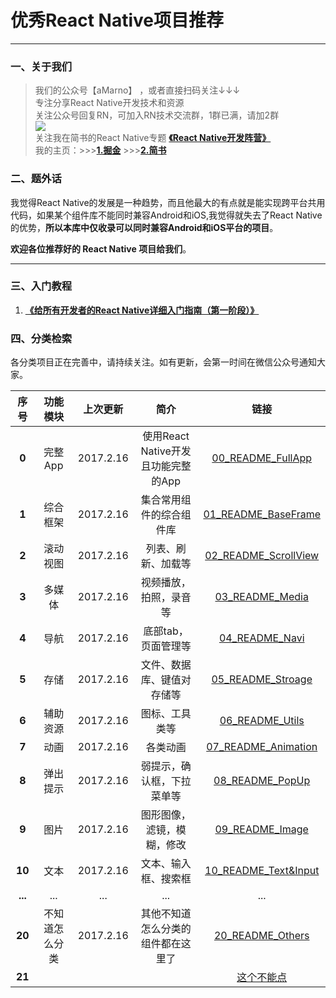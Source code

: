 # 优秀React Native项目推荐
******
### 一、关于我们
>我们的公众号【aMarno】 ，或者直接扫码关注↓↓↓
</br>专注分享React Native开发技术和资源
</br>关注公众号回复RN，可加入RN技术交流群，1群已满，请加2群
</br>![](https://github.com/MarnoDev/react-native-open-project/blob/master/res/wechatQR.jpg)
</br>关注我在简书的React Native专题 **[《React Native开发阵营》](http://www.jianshu.com/c/b4ce1d706d1f)**
</br>我的主页：>>>**[1.掘金](https://gold.xitu.io/user/56c1c513c24aa800534e85f3)** >>>**[2.简书](http://www.jianshu.com/u/174a09ba6c25)**

### 二、题外话
我觉得React Native的发展是一种趋势，而且他最大的有点就是能实现跨平台共用代码，如果某个组件库不能同时兼容Android和iOS,我觉得就失去了React Native的优势，**所以本库中仅收录可以同时兼容Android和iOS平台的项目**。

**欢迎各位推荐好的 React Native 项目给我们**。
*******
### 三、入门教程
1. **[《给所有开发者的React Native详细入门指南（第一阶段）》](http://www.jianshu.com/p/fa0874be0827)**

### 四、分类检索
各分类项目正在完善中，请持续关注。如有更新，会第一时间在微信公众号通知大家。

|序号|功能模块|上次更新|简介|链接|
|:---:|:---:|:---:|:---:|:---:|
|**0**|完整App|2017.2.16|使用React Native开发</br>且功能完整的App|[00_README_FullApp](https://github.com/MarnoDev/react-native-open-project/blob/master/category/00_README_FullApp.md)|
|**1**|综合框架|2017.2.16|集合常用组件的综合组件库|[01_README_BaseFrame](https://github.com/MarnoDev/react-native-open-project/blob/master/category/00_README_FullApp.md)|
|**2**|滚动视图|2017.2.16|列表、刷新、加载等|[02_README_ScrollView](https://github.com/MarnoDev/react-native-open-project/blob/master/category/02_README_ScrollView.md)|
|**3**|多媒体|2017.2.16|视频播放，拍照，录音等|[03_README_Media](https://github.com/MarnoDev/react-native-open-project/blob/master/category/03_README_Media.md)|
|**4**|导航|2017.2.16|底部tab，页面管理等|[04_README_Navi](https://github.com/MarnoDev/react-native-open-project/blob/master/category/04_README_Navi.md)|
|**5**|存储|2017.2.16|文件、数据库、键值对存储等|[05_README_Stroage](https://github.com/MarnoDev/react-native-open-project/blob/master/category/05_README_Stroage.md)|
|**6**|辅助资源|2017.2.16|图标、工具类等|[06_README_Utils](https://github.com/MarnoDev/react-native-open-project/blob/master/category/06_README_Utils.md)|
|**7**|动画|2017.2.16|各类动画|[07_README_Animation](https://github.com/MarnoDev/react-native-open-project/blob/master/category/07_README_Animation.md)|
|**8**|弹出提示|2017.2.16|弱提示，确认框，下拉菜单等|[08_README_PopUp](https://github.com/MarnoDev/react-native-open-project/blob/master/category/08_README_PopUp.md)|
|**9**|图片|2017.2.16|图形图像，滤镜，模糊，修改|[09_README_Image](https://github.com/MarnoDev/react-native-open-project/blob/master/category/09_README_Image.md)|
|**10**|文本|2017.2.16|文本、输入框、搜索框|[10_README_Text&Input](https://github.com/MarnoDev/react-native-open-project/blob/master/category/10_README_Text&Input.md)|
|**...**|...|...|...|...|
|**20**|不知道怎么分类|2017.2.16|其他不知道怎么分类的组件都在这里了|[20_README_Others](https://github.com/MarnoDev/react-native-open-project/blob/master/category/20_README_Others.md)|
|**21**||||[这个不能点](https://github.com/MarnoDev/react-native-open-project)|
